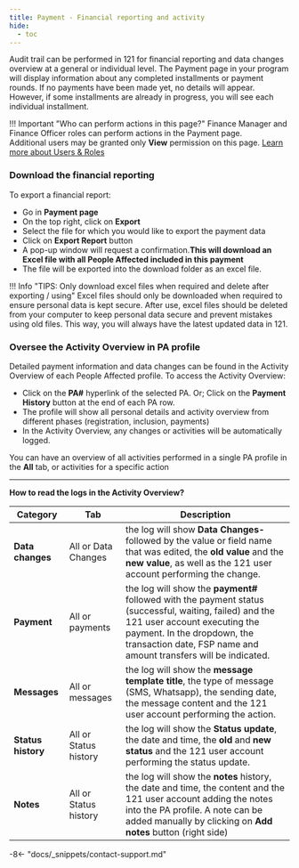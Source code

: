 ```yaml
---
title: Payment - Financial reporting and activity
hide:
  - toc
---
```


Audit trail can be performed in 121 for financial reporting and data changes overview at a general or individual level. The Payment page in your program will display information about any completed installments or payment rounds. If no payments have been made yet, no details will appear. However, if some installments are already in progress, you will see each individual installment.

!!! Important "Who can perform actions in this page?"
    Finance Manager and Finance Officer roles can perform actions in the Payment page.  
    Additional users may be granted only **View** permission on this page. [Learn more about Users & Roles](../users/users-roles-page.md)

### Download the financial reporting

To export a financial report:

- Go in **Payment page**
- On the top right, click on **Export**
- Select the file for which you would like to export the payment data
- Click on **Export Report** button
- A pop-up window will request a confirmation.**This will download an Excel file with all People Affected included in this payment**
- The file will be exported into the download folder as an excel file.

!!! Info "TIPS: Only download excel files when required and delete after exporting / using"
    Excel files should only be downloaded when required to ensure personal data is kept secure. After use, excel files should be deleted from your computer to keep personal data secure and prevent mistakes using old files. This way, you will always have the latest updated data in 121.

### Oversee the Activity Overview in PA profile

Detailed payment information and data changes can be found in the Activity Overview of each People Affected profile. To access the Activity Overview:

- Click on the **PA#** hyperlink of the selected PA. Or; Click on the **Payment History** button at the end of each PA row.
- The profile will show all personal details and activity overview from different phases (registration, inclusion, payments)
- In the Activity Overview, any changes or activities will be automatically logged.

You can have an overview of all activities performed in a single PA profile in the **All** tab, or activities for a specific action

---

**How to read the logs in the Activity Overview?**

| Category | Tab | Description |
| ---- | ---- | ---- |
| **Data changes** | All or Data Changes | the log will show **Data Changes-** followed by the value or field name that was edited, the **old value** and the **new value**, as well as the 121 user account performing the change.|
| **Payment** | All or payments | the log will show the **payment#** followed with the payment status (successful, waiting, failed) and the 121 user account executing the payment. In the dropdown, the transaction date, FSP name and amount transfers will be indicated.|
| **Messages** | All or messages | the log will show the **message template title**, the type of message (SMS, Whatsapp), the sending date, the message content and the 121 user account performing the action.|
| **Status history** | All or Status history | the log will show the **Status update**, the date and time, the **old** and **new status** and the 121 user account performing the status update.|
|**Notes** | All or Status history | the log will show the **notes** history, the date and time, the content and the 121 user account adding the notes into the PA profile. A note can be added manually by clicking on **Add notes** button (right side)|

-8<- "docs/_snippets/contact-support.md"
